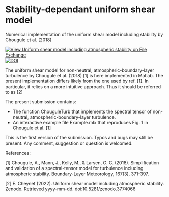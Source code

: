 # Stability-dependant uniform shear model

Numerical implementation of the uniform shear model including stability by Chougule et al. (2018)

[![View Uniform shear model including atmospheric stability on File Exchange](https://www.mathworks.com/matlabcentral/images/matlab-file-exchange.svg)](https://se.mathworks.com/matlabcentral/fileexchange/74480-uniform-shear-model-including-atmospheric-stability)
[![DOI](https://zenodo.org/badge/249147073.svg)](https://zenodo.org/badge/latestdoi/249147073)

The uniform shear model for non-neutral, atmospheric-boundary-layer turbulence by  Chougule et al. (2018) [1] is here implemented in Matlab. The present implementation differs likely from the one used by ref. [1]. In particular, it relies on a more intuitive approach. Thus it should be referred to as [2]

The present submission contains:

- The function ChouguleTurb that implements the spectral tensor of non-neutral, atmospheric-boundary-layer turbulence.
- An interactive example file Example.mlx that reproduces Fig. 1 in Chougule et al. [1]

This is the first version of the submission. Typos and bugs may still be present. Any comment, suggestion or question is welcomed.


References:

[1] Chougule, A., Mann, J., Kelly, M., & Larsen, G. C. (2018). Simplification and validation of a spectral-tensor model for turbulence including atmospheric stability. Boundary-Layer Meteorology, 167(3), 371-397.

[2]  E. Cheynet (2022). Uniform shear model including atmospheric stability. Zenodo.  Retrieved yyyy-mm-dd.  doi:10.5281/zenodo.3774066

